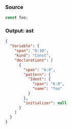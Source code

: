 ### Source
```js parse:stmt
const foo;
```

### Output: ast
```json
{
  "Variable": {
    "span": "0:10",
    "kind": "Const",
    "declarations": [
      {
        "span": "6:9",
        "pattern": {
          "Ident": {
            "span": "6:9",
            "name": "foo"
          }
        },
        "initializer": null
      }
    ]
  }
}
```
